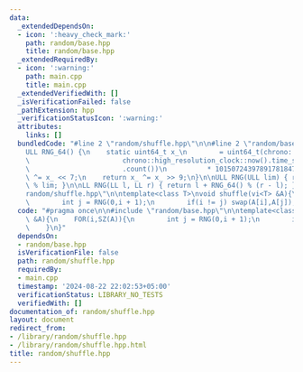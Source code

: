 ```yaml
---
data:
  _extendedDependsOn:
  - icon: ':heavy_check_mark:'
    path: random/base.hpp
    title: random/base.hpp
  _extendedRequiredBy:
  - icon: ':warning:'
    path: main.cpp
    title: main.cpp
  _extendedVerifiedWith: []
  _isVerificationFailed: false
  _pathExtension: hpp
  _verificationStatusIcon: ':warning:'
  attributes:
    links: []
  bundledCode: "#line 2 \"random/shuffle.hpp\"\n\n#line 2 \"random/base.hpp\"\n\n\
    ULL RNG_64() {\n    static uint64_t x_\n        = uint64_t(chrono::duration_cast<chrono::nanoseconds>(\n\
    \                       chrono::high_resolution_clock::now().time_since_epoch())\n\
    \                       .count())\n          * 10150724397891781847ULL;\n    x_\
    \ ^= x_ << 7;\n    return x_ ^= x_ >> 9;\n}\n\nULL RNG(ULL lim) { return RNG_64()\
    \ % lim; }\n\nLL RNG(LL l, LL r) { return l + RNG_64() % (r - l); }\n#line 4 \"\
    random/shuffle.hpp\"\n\ntemplate<class T>\nvoid shuffle(vi<T> &A){\n    FOR(i,SZ(A)){\n\
    \        int j = RNG(0,i + 1);\n        if(i != j) swap(A[i],A[j]);\n    }\n}\n"
  code: "#pragma once\n\n#include \"random/base.hpp\"\n\ntemplate<class T>\nvoid shuffle(vi<T>\
    \ &A){\n    FOR(i,SZ(A)){\n        int j = RNG(0,i + 1);\n        if(i != j) swap(A[i],A[j]);\n\
    \    }\n}"
  dependsOn:
  - random/base.hpp
  isVerificationFile: false
  path: random/shuffle.hpp
  requiredBy:
  - main.cpp
  timestamp: '2024-08-22 22:02:53+05:00'
  verificationStatus: LIBRARY_NO_TESTS
  verifiedWith: []
documentation_of: random/shuffle.hpp
layout: document
redirect_from:
- /library/random/shuffle.hpp
- /library/random/shuffle.hpp.html
title: random/shuffle.hpp
---
```

